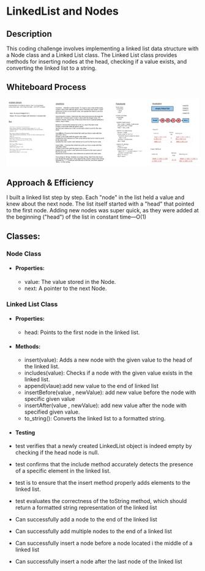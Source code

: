 # LinkedList and Nodes
## Description
This coding challenge involves implementing a linked list data structure with a Node class and a Linked List class. The Linked List class provides methods for inserting nodes at the head, checking if a value exists, and converting the linked list to a string.
## Whiteboard Process

![Whiteboard Image](../../assets/code-challange06-white%20board.PNG)
## Approach & Efficiency
I built a linked list step by step. Each "node" in the list held a value and knew about the next node. The list itself started with a "head" that pointed to the first node. Adding new nodes was super quick, as they were added at the beginning ("head") of the list in constant time—O(1)
## Classes:
### Node Class
- #### Properties:
  - value: The value stored in the Node.
  - next: A pointer to the next Node.
  
 ### Linked List Class
 - #### Properties:
   - head: Points to the first node in the linked list.

- #### Methods:

  - insert(value): Adds a new node with the given value to the head of the linked list.
  - includes(value): Checks if a node with the given value exists in the linked list.
  - append(vlaue):add new value to the end of linked list
  - insertBefore(value , newValue): add new value before the node with specific given value 
  - insertAfter(value , newValue): add new value after the node with specified given value.
  - to_string(): Converts the linked list to a formatted string.

- #### Testing

- test verifies that a newly created LinkedList object is indeed empty by checking if the head node is null.
- test confirms that the include method accurately detects the presence of a specific element in the linked list.
- test is to ensure that the insert method properly adds elements to the linked list.
- test evaluates the correctness of the toString method, which should return a formatted string representation of the linked list
- Can successfully add a node to the end of the linked list
- Can successfully add multiple nodes to the end of a linked list
- Can successfully insert a node before a node located i the middle of a linked list
- Can successfully insert a node after the last node of the linked list
